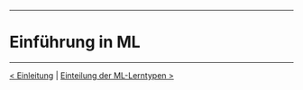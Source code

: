 ***

# Einführung in ML




------

[< Einleitung](03_introduction.md)	|	[Einteilung der ML-Lerntypen >](05_ml_learningTypes.md)